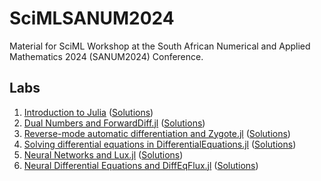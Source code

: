 # SciMLSANUM2024
Material for SciML Workshop at the South African Numerical and Applied Mathematics 2024 (SANUM2024) Conference.


## Labs

1. [Introduction to Julia](https://github.com/dlfivefifty/SciMLSANUM2024/blob/main/labs/lab1.ipynb) ([Solutions](https://github.com/dlfivefifty/SciMLSANUM2024/blob/main/labs/lab1s.ipynb))
2. [Dual Numbers and ForwardDiff.jl](https://github.com/dlfivefifty/SciMLSANUM2024/blob/main/labs/lab2.ipynb) ([Solutions](https://github.com/dlfivefifty/SciMLSANUM2024/blob/main/labs/lab2s.ipynb))
3. [Reverse-mode automatic differentiation and Zygote.jl](https://github.com/dlfivefifty/SciMLSANUM2024/blob/main/labs/lab3.ipynb) ([Solutions](https://github.com/dlfivefifty/SciMLSANUM2024/blob/main/labs/lab3s.ipynb))
4. [Solving differential equations in DifferentialEquations.jl](https://github.com/dlfivefifty/SciMLSANUM2024/blob/main/labs/lab4.ipynb) ([Solutions](https://github.com/dlfivefifty/SciMLSANUM2024/blob/main/labs/lab4s.ipynb))
5. [Neural Networks and Lux.jl](https://github.com/dlfivefifty/SciMLSANUM2024/blob/main/labs/lab5.ipynb) ([Solutions](https://github.com/dlfivefifty/SciMLSANUM2024/blob/main/labs/lab5s.ipynb))
6. [Neural Differential Equations and DiffEqFlux.jl](https://github.com/dlfivefifty/SciMLSANUM2024/blob/main/labs/lab6.ipynb) ([Solutions](https://github.com/dlfivefifty/SciMLSANUM2024/blob/main/labs/lab6s.ipynb))